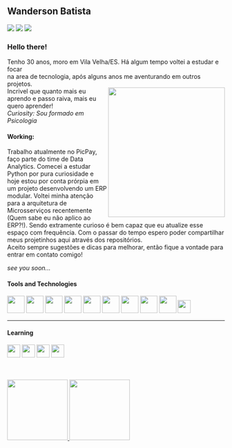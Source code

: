 ## Wanderson Batista
<div>
<a href="https://instagram.com/wanderfreitasb" target="_blank"><img src="https://img.shields.io/badge/-Instagram-%23E4405F?style=for-the-badge&logo=instagram&logoColor=white" target="_blank"></a>
<a href = "mailto:wanderfreitasb@gmail.com"><img src="https://img.shields.io/badge/Gmail-D14836?style=for-the-badge&logo=gmail&logoColor=white" target="_blank"></a>
<a href="https://www.linkedin.com/in/wanderson-freitas-b92a74131/" target="_blank"><img src="https://img.shields.io/badge/-LinkedIn-%230077B5?style=for-the-badge&logo=linkedin&logoColor=white" target="_blank"></a>   
</div>

### Hello there!
Tenho 30 anos, moro em Vila Velha/ES. Há algum tempo voltei a estudar e focar<br/>
na area de tecnologia, após alguns anos me aventurando em outros projetos.<br/><img align="right" width="270" height="300" src="https://imagizer.imageshack.com/img923/3226/uqNAcw.png">
Incrivel que quanto mais eu aprendo e passo raiva, mais eu quero aprender!<br/>
<i> Curiosity: Sou formado em Psicologia</i>


#### Working:
Trabalho atualmente no PicPay, faço parte do time de Data Analytics. Comecei a estudar Python por pura curiosidade e hoje estou por conta prórpia em um projeto desenvolvendo um ERP modular. Voltei minha atenção para a arquitetura de Microsserviços recentemente (Quem sabe eu não aplico ao ERP?!). Sendo extramente curioso é bem capaz que eu atualize esse espaço com frequência. Com o passar do tempo espero poder compartilhar meus projetinhos aqui através dos repositórios.<br/>
Aceito sempre sugestões e dicas para melhorar, então fique a vontade para entrar em contato comigo!<p/><i>see you soon...</i>


#### Tools and Technologies

<img src="https://cdn.jsdelivr.net/gh/devicons/devicon/icons/mysql/mysql-original-wordmark.svg" width="40" height="40"/> <img src="https://cdn.jsdelivr.net/gh/devicons/devicon/icons/python/python-original-wordmark.svg" width="40" height="40"/> <img src="https://cdn.jsdelivr.net/gh/devicons/devicon/icons/github/github-original.svg" width="40" height="40"/> <img src="https://cdn.jsdelivr.net/gh/devicons/devicon/icons/docker/docker-original-wordmark.svg" width="40" height="40"/> <img src="https://cdn.jsdelivr.net/gh/devicons/devicon/icons/apache/apache-line-wordmark.svg" width="40" height="40"/> <img src="https://cdn.jsdelivr.net/gh/devicons/devicon/icons/spring/spring-plain-wordmark.svg" width="40" height="40"/> <img src="https://cdn.jsdelivr.net/gh/devicons/devicon/icons/pycharm/pycharm-original-wordmark.svg" width="40" height="40"/> <img src="https://cdn.jsdelivr.net/gh/devicons/devicon/icons/webstorm/webstorm-original-wordmark.svg" width="40" height="40"/> <img src="https://cdn.jsdelivr.net/gh/devicons/devicon/icons/html5/html5-original-wordmark.svg" width="40" height="40"/> <img src="https://cdn.jsdelivr.net/gh/devicons/devicon/icons/java/java-original.svg" width="30" height="30"/>

--------------------------
#### Learning

<img src="https://cdn.jsdelivr.net/gh/devicons/devicon/icons/linux/linux-original.svg" width="30" height="30"/> <img src="https://cdn.jsdelivr.net/gh/devicons/devicon/icons/fedora/fedora-plain.svg" width="30" height="30"/> <img src="https://cdn.jsdelivr.net/gh/devicons/devicon/icons/angularjs/angularjs-plain.svg" width="30" height="30" /> <img src="https://cdn.jsdelivr.net/gh/devicons/devicon/icons/scala/scala-original-wordmark.svg" width="30" height="30"/>
          
<br/>
<br/>

<div>
<a href="https://github.com/wanderbatistaf">
<img height="140em" src="https://github-readme-stats.vercel.app/api/top-langs/?username=wanderbatistaf&layout=compact&langs_count=7&theme=dracula"/>
<img height="140em" src="https://github-readme-stats.vercel.app/api?username=wanderbatistaf&show_icons=true&theme=dracula&include_all_commits=true&count_private=true"/>
</div>
